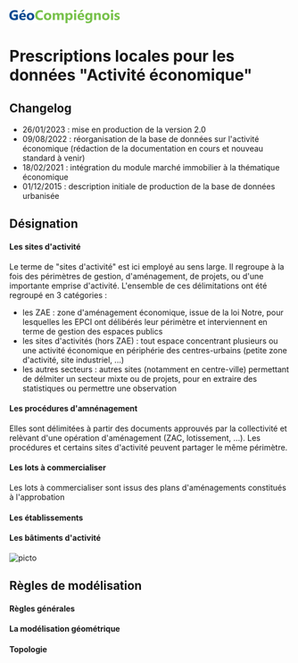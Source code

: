 ![picto](https://github.com/sigagglocompiegne/orga_gest_igeo/blob/master/doc/img/geocompiegnois_2020_reduit_v2.png)

# Prescriptions locales pour les données "Activité économique"

## Changelog

- 26/01/2023 : mise en production de la version 2.0
- 09/08/2022 : réorganisation de la base de données sur l'activité économique (rédaction de la documentation en cours et nouveau standard à venir)
- 18/02/2021 : intégration du module marché immobilier à la thématique économique
- 01/12/2015 : description initiale de production de la base de données urbanisée

## Désignation

#### Les sites d'activité

Le terme de "sites d'activité" est ici employé au sens large. Il regroupe à la fois des périmètres de gestion, d'aménagement, de projets, ou d'une importante emprise d'activité. L'ensemble de ces délimitations ont été regroupé en 3 catégories :
- les ZAE : zone d'aménagement économique, issue de la loi Notre, pour lesquelles les EPCI ont délibérés leur périmètre et interviennent en terme de gestion des espaces publics
- les sites d'activités (hors ZAE) : tout espace concentrant plusieurs ou une activité économique en périphérie des centres-urbains (petite zone d'activité, site industriel, ...)
- les autres secteurs : autres sites (notamment en centre-ville) permettant de délmiter un secteur mixte ou de projets, pour en extraire des statistiques ou permettre une observation

#### Les procédures d'amnénagement

Elles sont délimitées à partir des documents approuvés par la collectivité et relèvant d'une opération d'aménagement (ZAC, lotissement, ...). Les procédures et certains sites d'activité peuvent partager le même périmètre.

#### Les lots à commercialiser

Les lots à commercialiser sont issus des plans d'aménagements constitués à l'approbation 

#### Les établissements

#### Les bâtiments d'activité

![picto](.png)

## Règles de modélisation

#### Règles générales

#### La modélisation géométrique

#### Topologie
